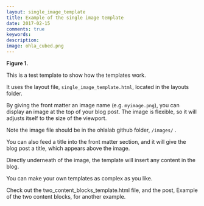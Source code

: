 ```yaml
---
layout: single_image_template
title: Example of the single image template
date: 2017-02-15
comments: true
keywords:
description:  
image: ohla_cubed.png
---
```

**Figure 1.**

This is a test template to show how the templates work.

It uses the layout file, ```single_image_template.html```, located in the layouts folder.

By giving the front matter an image name (e.g. ```myimage.png```), you can display an image at the top of your blog post. The image is flexible, so it will adjusts itself to the size of the viewport.

Note the image file should be in the ohlalab github folder, ```/images/``` .

You can also feed a title into the front matter section, and it will give the blog post a title, which appears above the image.

Directly underneath of the image, the template will insert any content in the blog.

You can make your own templates as complex as you like.

Check out the two_content_blocks_template.html file, and the post, Example of the two content blocks, for another example.
